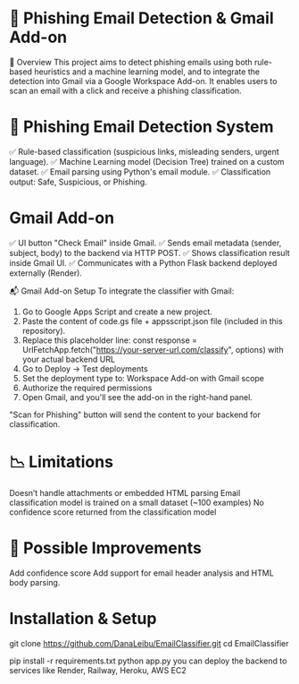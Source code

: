 # 📧 Phishing Email Detection & Gmail Add-on  

🧠 Overview
This project aims to detect phishing emails using both rule-based heuristics and a machine learning model, and to integrate the detection into Gmail via a Google Workspace Add-on. It enables users to scan an email with a click and receive a phishing classification.


# 🚀 Phishing Email Detection System 
✅ Rule-based classification (suspicious links, misleading senders, urgent language).
✅ Machine Learning model (Decision Tree) trained on a custom dataset.
✅ Email parsing using Python's email module.
✅ Classification output: Safe, Suspicious, or Phishing.

# Gmail Add-on 
✅ UI button "Check Email" inside Gmail.
✅ Sends email metadata (sender, subject, body) to the backend via HTTP POST.
✅ Shows classification result inside Gmail UI.
✅ Communicates with a Python Flask backend deployed externally (Render).

📬 Gmail Add-on Setup 
To integrate the classifier with Gmail:

1) Go to Google Apps Script and create a new project.
2) Paste the content of code.gs file + appsscript.json file (included in this repository).
3) Replace this placeholder line: 
const response = UrlFetchApp.fetch("https://your-server-url.com/classify", options) with your actual backend URL
4) Go to Deploy → Test deployments
5) Set the deployment type to: Workspace Add-on with Gmail scope
6) Authorize the required permissions
7) Open Gmail, and you'll see the add-on in the right-hand panel.

"Scan for Phishing" button will send the content to your backend for classification.

# 📉 Limitations
Doesn’t handle attachments or embedded HTML parsing
Email classification model is trained on a small dataset (~100 examples)
No confidence score returned from the classification model


# 🌱 Possible Improvements
Add confidence score
Add support for email header analysis and HTML body parsing.

# Installation & Setup
git clone https://github.com/DanaLeibu/EmailClassifier.git
cd EmailClassifier

pip install -r requirements.txt
python app.py
you can deploy the backend to services like Render, Railway, Heroku, AWS EC2


